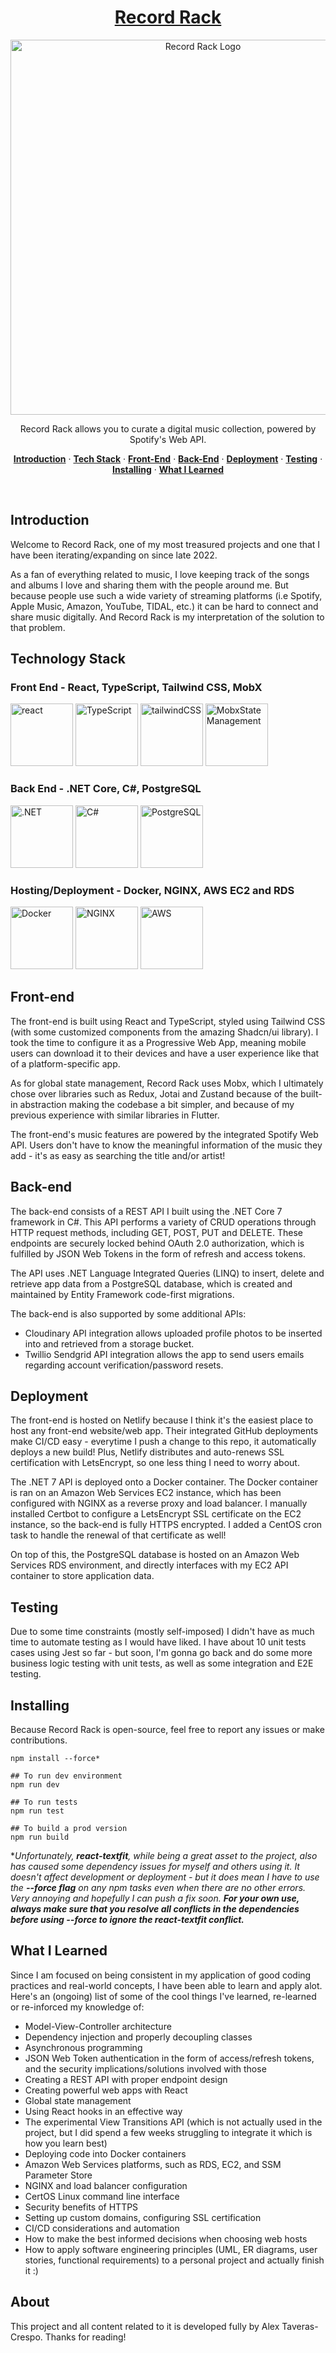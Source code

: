 <a href="https://recordrack.ca">
  <h1 align="center">Record Rack</h1>
  <p align="center">
    <img alt="Record Rack Logo" src="https://res.cloudinary.com/dlwfuryyz/image/upload/v1696172995/Group_23_crzpne.png" width="600" >
  </p>
</a>

<p align="center">
 Record Rack allows you to curate a digital music collection, powered by Spotify's Web API.
</p>

<p align="center">
  <a href="#introduction"><strong>Introduction</strong></a> ·
  <a href="#technology-stack"><strong>Tech Stack</strong></a> ·
  <a href="#front-end"><strong>Front-End</strong></a> ·
  <a href="#back-end"><strong>Back-End</strong></a> ·
  <a href="#deployment"><strong>Deployment</strong></a> ·
  <a href="#testing"><strong>Testing</strong></a> · 
  <a href="#installing"><strong>Installing</strong></a> ·
<a href="#what-i-learned"><strong>What I Learned</strong></a>
</p>
<br/>

## Introduction

Welcome to Record Rack, one of my most treasured projects and one that I have been iterating/expanding on since late 2022. 

As a fan of everything related to music, I love keeping track of the songs and albums I love and sharing them with the people around me. But because people use such a wide variety of streaming platforms (i.e Spotify, Apple Music, Amazon, YouTube, TIDAL, etc.) it can be hard to connect and share music digitally. And Record Rack is my interpretation of the solution to that problem.

## Technology Stack

<div class="flex flex-col">
  <h3>Front End - React, TypeScript, Tailwind CSS, MobX</h1> 
  
  <img src="https://upload.wikimedia.org/wikipedia/commons/thumb/a/a7/React-icon.svg/1200px-React-icon.svg.png" alt="react" width="100"/>
<img src="https://upload.wikimedia.org/wikipedia/commons/thumb/4/4c/Typescript_logo_2020.svg/512px-Typescript_logo_2020.svg.png?20221110153201" alt="TypeScript" width="100"/>
<img src="https://files.raycast.com/sjxs3pxsc6k63ju0fzv8l3cu4v90" alt="tailwindCSS" width="100"/>
<img src="https://mobx.js.org/img/mobx.png" alt="MobxStateManagement" width="100"/>
</div>

<div class="flex flex-col">
  <h3>Back End - .NET Core, C#, PostgreSQL</h1> 
  
  <img src="https://upload.wikimedia.org/wikipedia/commons/thumb/e/ee/.NET_Core_Logo.svg/2048px-.NET_Core_Logo.svg.png" alt=".NET" width="100"/>
<img src="https://seeklogo.com/images/C/c-sharp-c-logo-02F17714BA-seeklogo.com.png" alt="C#" width="100"/>
<img src="https://upload.wikimedia.org/wikipedia/commons/thumb/2/29/Postgresql_elephant.svg/1200px-Postgresql_elephant.svg.png" alt="PostgreSQL" width="100"/>
</div>


<div class="flex flex-col">
  <h3>Hosting/Deployment - Docker, NGINX, AWS EC2 and RDS</h1> 
  
  <img src="https://images.crunchbase.com/image/upload/c_lpad,f_auto,q_auto:eco,dpr_1/ywjqppks5ffcnbfjuttq" alt="Docker" width="100"/>
<img src="https://managedserver.it/wp-content/uploads/2021/11/nginx.png" alt="NGINX" width="100"/>
<img src="https://static-00.iconduck.com/assets.00/aws-icon-1024x1024-runl182z.png" alt="AWS" width="100"/>
</div>


## Front-end 

The front-end is built using React and TypeScript, styled using Tailwind CSS (with some customized components from the amazing Shadcn/ui library). I took the time to configure it as a Progressive Web App, meaning mobile users can download it to their devices and have a user experience like that of a platform-specific app.

As for global state management, Record Rack uses Mobx, which I ultimately chose over libraries such as Redux, Jotai and Zustand because of the built-in abstraction making the codebase a bit simpler, and because of my previous experience with similar libraries in Flutter.

The front-end's music features are powered by the integrated Spotify Web API. Users don't have to know the meaningful information of the music they add - it's as easy as searching the title and/or artist!

## Back-end

The back-end consists of a REST API I built using the .NET Core 7 framework in C#. This API performs a variety of CRUD operations through HTTP request methods, including GET, POST, PUT and DELETE. These endpoints are securely locked behind OAuth 2.0 authorization, which is fulfilled by JSON Web Tokens in the form of refresh and access tokens. 

The API uses .NET Language Integrated Queries (LINQ) to insert, delete and retrieve app data from a PostgreSQL database, which is created and maintained by Entity Framework code-first migrations. 

The back-end is also supported by some additional APIs: 
- Cloudinary API integration allows uploaded profile photos to be inserted into and retrieved from a storage bucket.
-  Twillio Sendgrid API integration allows the app to send users emails regarding account verification/password resets.

## Deployment

The front-end is hosted on Netlify because I think it's the easiest place to host any front-end website/web app. Their integrated GitHub deployments make CI/CD  easy - everytime I push a change to this repo, it automatically deploys a new build! Plus, Netlify distributes and auto-renews SSL certification with LetsEncrypt, so one less thing I need to worry about.

The .NET 7 API is deployed onto a Docker container. The Docker container is ran on an Amazon Web Services EC2 instance, which has been configured with NGINX as a reverse proxy and load balancer. I manually installed Certbot to configure a LetsEncrypt SSL certificate on the EC2 instance, so the back-end is fully HTTPS encrypted. I added a CentOS cron task to handle the renewal of that certificate as well!

On top of this, the PostgreSQL database is hosted on an Amazon Web Services RDS environment, and directly interfaces with my EC2 API container to store application data.

## Testing

Due to some time constraints (mostly self-imposed) I didn't have as much time to automate testing as I would have liked. I have about 10 unit tests cases using Jest so far - but soon, I'm gonna go back and do some more business logic testing with unit tests, as well as some integration and E2E testing. 

## Installing
Because Record Rack is open-source, feel free to report any issues or make contributions. 



    npm install --force*
    
	## To run dev environment
    npm run dev
    
    ## To run tests
    npm run test
    
    ## To build a prod version
    npm run build


**Unfortunately,  **react-textfit**, while being a great asset to the project, also has caused some dependency issues for myself and others using it. It doesn't affect development or deployment - but it does mean I have to use the **--force flag** on any npm tasks even when there are no other errors. Very annoying and hopefully I can push a fix soon. **For your own use, always make sure that you resolve all conflicts in the dependencies before using --force to ignore the react-textfit conflict.***

## What I Learned

Since I am focused on being consistent in my application of good coding practices and real-world concepts, I have been able to learn and apply alot. Here's an (ongoing) list of some of the cool things I've learned, re-learned or re-inforced my knowledge of: 

* Model-View-Controller architecture 
* Dependency injection and properly decoupling classes
* Asynchronous programming
* JSON Web Token authentication in the form of access/refresh tokens, and the security implications/solutions involved with those
* Creating a REST API with proper endpoint design
* Creating powerful web apps with React
* Global state management
* Using React hooks in an effective way
* The experimental View Transitions API (which is not actually used in the project, but I did spend a few weeks struggling to integrate it which is how you learn best)
* Deploying code into Docker containers
* Amazon Web Services platforms, such as RDS, EC2, and SSM Parameter Store
* NGINX and load balancer configuration
* CertOS Linux command line interface
* Security benefits of HTTPS
* Setting up custom domains, configuring SSL certification
* CI/CD considerations and automation
* How to make the best informed decisions when choosing web hosts
* How to apply software engineering principles (UML, ER diagrams, user stories, functional requirements) to a personal project and actually finish it :)

## About
This project and all content related to it is developed fully by Alex Taveras-Crespo. Thanks for reading!
 
